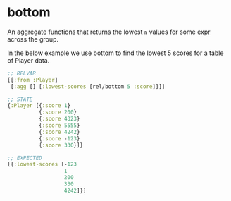 # bottom

An [aggregate](aggregates.md) functions that returns the lowest `n` values for some [expr](expr.md) across the group.

In the below example we use bottom to find the lowest 5 scores for a table of Player data.

```clojure 
;; RELVAR
[[:from :Player]
 [:agg [] [:lowest-scores [rel/bottom 5 :score]]]]

;; STATE
{:Player [{:score 1}
          {:score 200}
          {:score 4323}
          {:score 5555}
          {:score 4242}
          {:score -123}
          {:score 330}]}

;; EXPECTED
[{:lowest-scores [-123
                  1
                  200
                  330
                  4242]}]
```